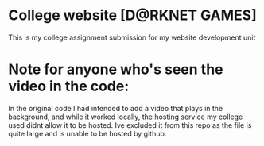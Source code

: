 # College website [D@RKNET GAMES]
This is my college assignment submission for my website development unit

# Note for anyone who's seen the video in the code:
In the original code I had intended to add a video that plays in the background, and while it worked locally, the hosting service my college used didnt allow it to be hosted. Ive excluded it from this repo as the file is quite large and is unable to be hosted by github.

